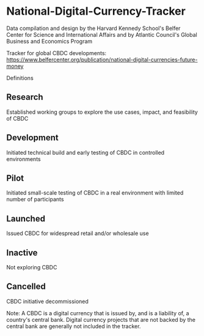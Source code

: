 # National-Digital-Currency-Tracker
Data compilation and design by the Harvard Kennedy School's Belfer Center for Science and International Affairs and by Atlantic Council's Global Business and Economics Program

Tracker for global CBDC developments: https://www.belfercenter.org/publication/national-digital-currencies-future-money	
	
Definitions	
## Research
Established working groups to explore the use cases, impact, and feasibility of CBDC
## Development
Initiated technical build and early testing of CBDC in controlled environments
## Pilot
Initiated small-scale testing of CBDC in a real environment with limited number of participants
## Launched
Issued CBDC for widespread retail and/or wholesale use
## Inactive
Not exploring CBDC
## Cancelled
CBDC initiative decommissioned 
	
Note: A CBDC is a digital currency that is issued by, and is a liability of, a country's central bank. Digital currency projects that are not backed by the central bank are generally not included in the tracker.	
